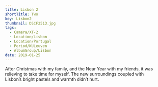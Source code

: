 ```yaml
---
title: Lisbon 2
shortTitle: Two
key: Lisbon2
thumbnail: DSCF2513.jpg
tags:
  - Camera/XT-2
  - Location/Lisbon
  - Location/Portugal
  - Period/KULeuven
  - AlbumGroup/Lisbon
date: 2019-01-25
---
```

After Christmas with my family, and the Near Year with my friends, it was relieving to take time for myself. The new surroundings coupled with Lisbon’s bright pastels and warmth didn’t hurt.
